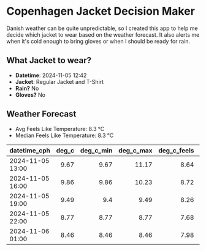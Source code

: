 
# Copenhagen Jacket Decision Maker

Danish weather can be quite unpredictable, so I created this app to help me decide which jacket to wear based on the weather forecast. 
It also alerts me when it's cold enough to bring gloves or when I should be ready for rain.

## What Jacket to wear?

- **Datetime**: 2024-11-05 12:42
- **Jacket**: Regular Jacket and T-Shirt
- **Rain?** No
- **Gloves?** No

## Weather Forecast
- Avg Feels Like Temperature: 8.3 °C
- Median Feels Like Temperature: 8.3 °C

| datetime_cph     |   deg_c |   deg_c_min |   deg_c_max |   deg_c_feels | weather   | wind   | rain   |
|:-----------------|--------:|------------:|------------:|--------------:|:----------|:-------|:-------|
| 2024-11-05 13:00 |    9.67 |        9.67 |       11.17 |          8.64 | Clouds    | Low    | None   |
| 2024-11-05 16:00 |    9.86 |        9.86 |       10.23 |          8.72 | Clouds    | Low    | None   |
| 2024-11-05 19:00 |    9.49 |        9.4  |        9.49 |          8.26 | Clouds    | Low    | None   |
| 2024-11-05 22:00 |    8.77 |        8.77 |        8.77 |          7.68 | Clouds    | Low    | None   |
| 2024-11-06 01:00 |    8.46 |        8.46 |        8.46 |          7.98 | Clouds    | Low    | None   |
        